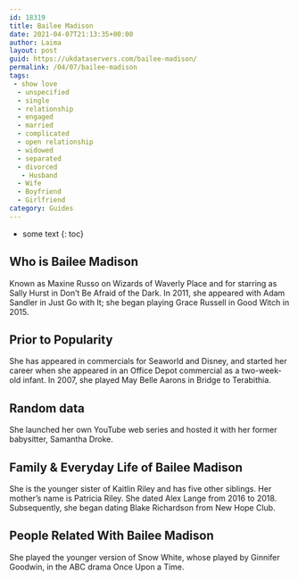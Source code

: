 ```yaml
---
id: 18319
title: Bailee Madison
date: 2021-04-07T21:13:35+00:00
author: Laima
layout: post
guid: https://ukdataservers.com/bailee-madison/
permalink: /04/07/bailee-madison
tags:
 - show love
  - unspecified
  - single
  - relationship
  - engaged
  - married
  - complicated
  - open relationship
  - widowed
  - separated
  - divorced
   - Husband
  - Wife
  - Boyfriend
  - Girlfriend
category: Guides
---
```


* some text
{: toc}


## Who is Bailee Madison
                  
                  
                  
Known as Maxine Russo on Wizards of Waverly Place and for starring as Sally Hurst in Don&#8217;t Be Afraid of the Dark. In 2011, she appeared with Adam Sandler in Just Go with It; she began playing Grace Russell in Good Witch in 2015. 
                  
              
            
              
            
                
                
                
## Prior to Popularity
                  
                  
                  
She has appeared in commercials for Seaworld and Disney, and started her career when she appeared in an Office Depot commercial as a two-week-old infant. In 2007, she played May Belle Aarons in Bridge to Terabithia. 
                  
              
            
              
            
                
                
                
## Random data
                  
                  
                  
She launched her own YouTube web series and hosted it with her former babysitter, Samantha Droke.  
                  
              
            
              
            
                
                
                
## Family & Everyday Life of Bailee Madison
                  
                  
                  
She is the younger sister of Kaitlin Riley and has five other siblings. Her mother&#8217;s name is Patricia Riley. She dated Alex Lange from 2016 to 2018. Subsequently, she began dating Blake Richardson from New Hope Club.
                  
              
            
              
            
                
                
                
## People Related With Bailee Madison
                  
                  
                  
She played the younger version of Snow White, whose played by Ginnifer Goodwin, in the ABC drama Once Upon a Time.
                  
              
            
              
            
                
              
            
              
              
            
            
              
            
          
          
          